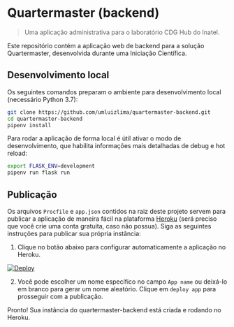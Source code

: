 # Quartermaster (backend)
> Uma aplicação administrativa para o laboratório CDG Hub do Inatel.

Este repositório contém a aplicação web de backend para a solução Quartermaster,
desenvolvida durante uma Iniciação Científica.

## Desenvolvimento local

Os seguintes comandos preparam o ambiente para desenvolvimento local (necessário Python 3.7):
```sh
git clone https://github.com/umluizlima/quartermaster-backend.git
cd quartermaster-backend
pipenv install
```

Para rodar a aplicação de forma local é útil ativar o modo de desenvolvimento, que habilita informações mais detalhadas de debug e hot reload:
```sh
export FLASK_ENV=development
pipenv run flask run
```

## Publicação

Os arquivos `Procfile` e `app.json` contidos na raiz deste projeto servem para publicar a aplicação de maneira fácil na plataforma [Heroku](https://heroku.com) (será preciso que você crie uma conta gratuita, caso não possua). Siga as seguintes instruções para publicar sua própria instância:

1. Clique no botão abaixo para configurar automaticamente a aplicação no Heroku.

  [![Deploy](https://www.herokucdn.com/deploy/button.svg)](https://heroku.com/deploy)

2. Você pode escolher um nome específico no campo `App name` ou deixá-lo em branco para gerar um nome aleatório. Clique em `deploy app` para prosseguir com a publicação.

Pronto! Sua instância do quartermaster-backend está criada e rodando no Heroku.
